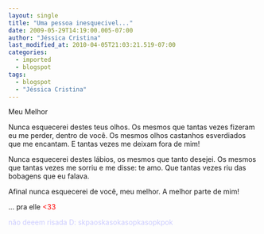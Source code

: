 ```yaml
---
layout: single
title: "Uma pessoa inesquecivel..."
date: 2009-05-29T14:19:00.005-07:00
author: "Jéssica Cristina"
last_modified_at: 2010-04-05T21:03:21.519-07:00
categories:
  - imported
  - blogspot
tags:
  - blogspot
  - "Jéssica Cristina"
---
```


Meu Melhor

Nunca esquecerei destes teus olhos.
Os mesmos que tantas vezes fizeram eu me perder,
dentro de você.
Os mesmos olhos castanhos esverdiados
que me encantam.
E tantas vezes me deixam fora de mim!

Nunca esquecerei destes lábios,
os mesmos que tanto desejei.
Os mesmos que tantas vezes me sorriu
e me disse: te amo.
Que tantas vezes riu das bobagens que
eu falava.

Afinal nunca esquecerei de você, meu melhor.
A melhor parte de mim!





... pra elle <span style="color: rgb(255, 0, 0);">&lt;33

<span style="color: rgb(204, 204, 255);">não deeem risada D: 
<span style="color: rgb(204, 204, 255);">skpaoskasokasopkasopkpok 